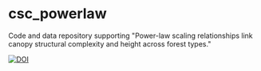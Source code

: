 # csc_powerlaw
Code and data repository supporting "Power-law scaling relationships link canopy structural complexity and height across forest types." 

[![DOI](https://zenodo.org/badge/338356954.svg)](https://zenodo.org/badge/latestdoi/338356954)
